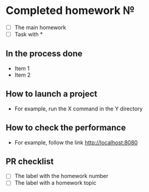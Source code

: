 # Completed homework №

- [ ] The main homework
- [ ] Task with *

## In the process done

- Item 1
- Item 2

## How to launch a project

- For example, run the X command in the Y directory

## How to check the performance

- For example, follow the link <http://localhost:8080>

## PR checklist

- [ ] The label with the homework number
- [ ] The label with a homework topic
